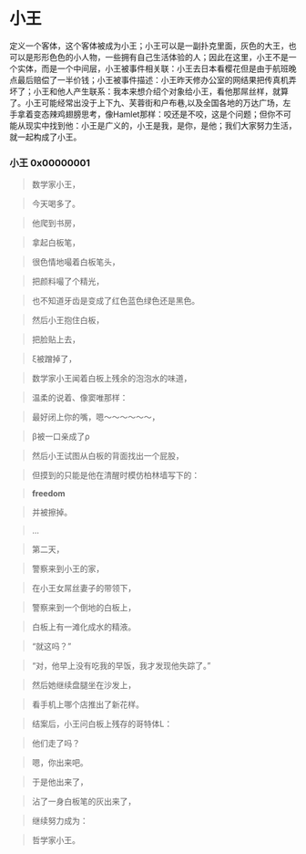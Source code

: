 # 小王

定义一个客体，这个客体被成为小王；小王可以是一副扑克里面，灰色的大王，也可以是形形色色的小人物，一些拥有自己生活体验的人；因此在这里，小王不是一个实体，而是一个中间层，小王被事件相关联：小王去日本看樱花但是由于航班晚点最后赔偿了一半价钱；小王被事件描述：小王昨天修办公室的网结果把传真机弄坏了；小王和他人产生联系：我本来想介绍个对象给小王，看他那屌丝样，就算了。小王可能经常出没于上下九、芙蓉街和户布巷,以及全国各地的万达广场，左手拿着变态辣鸡翅膀思考，像Hamlet那样：咬还是不咬，这是个问题；但你不可能从现实中找到他：小王是广义的，小王是我，是你，是他；我们大家努力生活，就一起构成了小王。

### 小王 0x00000001

> 数学家小王，

> 今天喝多了。

> 他爬到书房，

> 拿起白板笔，

> 很色情地嘬着白板笔头，

> 把颜料嘬了个精光，

> 也不知道牙齿是变成了红色蓝色绿色还是黑色。

> 然后小王抱住白板，

> 把脸贴上去，

> ξ被蹭掉了，

> 数学家小王闻着白板上残余的泡泡水的味道，

> 温柔的说着、像窦唯那样：

> 最好闭上你的嘴，嗯～～～～～～，

> β被一口亲成了ρ

> 然后小王试图从白板的背面找出一个屁股，

> 但摸到的只能是他在清醒时模仿柏林墙写下的：

> **freedom**

> 并被擦掉。

> ...

> 第二天，

> 警察来到小王的家，

> 在小王女屌丝妻子的带领下，

> 警察来到一个倒地的白板上，

> 白板上有一滩化成水的精液。

> “就这吗？”

> “对，他早上没有吃我的早饭，我才发现他失踪了。”

> 然后她继续盘腿坐在沙发上，

> 看手机上哪个店推出了新花样。

> 结案后，小王问白板上残存的哥特体L：

> 他们走了吗？

> 嗯，你出来吧。

> 于是他出来了，

> 沾了一身白板笔的灰出来了，

> 继续努力成为：

> 哲学家小王。

